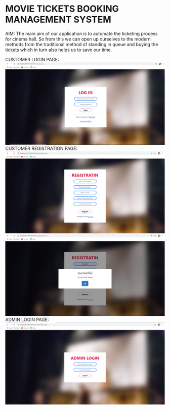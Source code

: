 # MOVIE TICKETS BOOKING MANAGEMENT SYSTEM
AIM:
The main aim of our application is to automate the ticketing process for cinema hall.
So from this we can open up ourselves to the modern methods from the traditional method
of standing in queue and buying the tickets which in turn also helps us to save our time.

CUSTOMER LOGIN PAGE:
![](login.png)
CUSTOMER REGISTRATION PAGE:
![](Registration.png)
![](Registration1.png)
ADMIN LOGIN PAGE:
![](Adminlogin.png)
